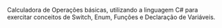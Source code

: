 Calculadora de Operações básicas, utilizando a linguagem C# para exercitar conceitos de Switch, Enum, Funções e Declaração de Variáveis.
